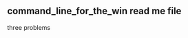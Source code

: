  command_line_for_the_win read me file
------------------------------------------------
three problems


